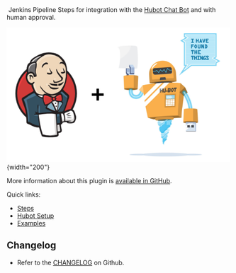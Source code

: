  

 Jenkins Pipeline Steps for integration with the [Hubot Chat
Bot](https://hubot.github.com/) and with human approval. 

![](docs/images/JenkinsPlusHubot.png){width="200"}

More information about this plugin is [available in
GitHub](https://github.com/jenkinsci/hubot-steps-plugin).

Quick links:

-   [Steps](https://github.com/jenkinsci/hubot-steps-plugin#steps-configuration)
-   [Hubot
    Setup](https://github.com/jenkinsci/hubot-steps-plugin#hubot-setup)
-   [Examples](https://github.com/jenkinsci/hubot-steps-plugin#examples)

## Changelog

-   Refer to the
    [CHANGELOG](https://github.com/jenkinsci/hubot-steps-plugin/blob/master/CHANGELOG.adoc)
    on Github.
